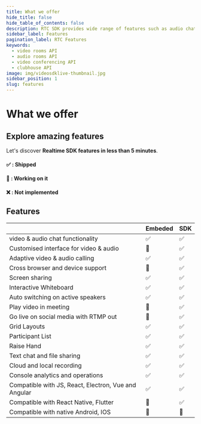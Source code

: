 ```yaml
---
title: What we offer
hide_title: false
hide_table_of_contents: false
description: RTC SDK provides wide range of features such as audio chat, video chat, screen sharing, RTMP out for social media and many more.
sidebar_label: Features
pagination_label: RTC Features
keywords:
  - video rooms API
  - audio rooms API
  - video conferencing API
  - clubhouse API
image: img/videosdklive-thumbnail.jpg
sidebar_position: 1
slug: features
---
```


# What we offer

## Explore amazing features

Let's discover **Realtime SDK features in less than 5 minutes**.

#### ✅ : Shipped

#### 🚧 : Working on it

#### ❌ : Not implemented

## Features

|                                                      | Embeded | SDK |
| ---------------------------------------------------- | ------- | --- |
| video & audio chat functionality                   | ✅      | ✅  |
| Customised interface for video & audio             | 🚧      | ✅  |
| Adaptive video & audio calling                     | ✅      | ✅  |
| Cross browser and device support                     | 🚧      | ✅  |
| Screen sharing                                       | ✅      | ✅  |
| Interactive Whiteboard                               | ✅      | ✅  |
| Auto switching on active speakers                    | ✅      | ✅  |
| Play video in meeting                                | 🚧      | ✅  |
| Go live on social media with RTMP out                | 🚧      | ✅  |
| Grid Layouts                                         | ✅      | ✅  |
| Participant List                                     | ✅      | ✅  |
| Raise Hand                                           | ✅      | ✅  |
| Text chat and file sharing                           | ✅      | ✅  |
| Cloud and local recording                            | ✅      | ✅  |
| Console analytics and operations                     | ✅      | ✅  |
| Compatible with JS, React, Electron, Vue and Angular | ✅      | ✅  |
| Compatible with React Native, Flutter                | 🚧      | ✅  |
| Compatible with native Android, IOS                  | 🚧      | 🚧  |
